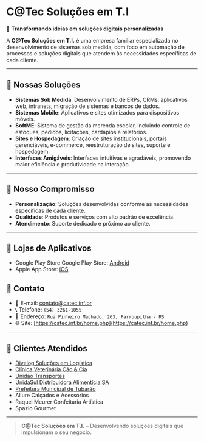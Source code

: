 # C@Tec Soluções em T.I

🚀 **Transformando ideias em soluções digitais personalizadas**

A **C@Tec Soluções em T.I.** é uma empresa familiar especializada no desenvolvimento de sistemas sob medida, com foco em automação de processos e soluções digitais que atendem às necessidades específicas de cada cliente.

---

## 💼 Nossas Soluções

- **Sistemas Sob Medida**: Desenvolvimento de ERPs, CRMs, aplicativos web, intranets, migração de sistemas e bancos de dados.
- **Sistemas Mobile**: Aplicativos e sites otimizados para dispositivos móveis.
- **SoftME**: Sistema de gestão da merenda escolar, incluindo controle de estoques, pedidos, licitações, cardápios e relatórios.
- **Sites e Hospedagem**: Criação de sites institucionais, portais gerenciáveis, e-commerce, reestruturação de sites, suporte e hospedagem.
- **Interfaces Amigáveis**: Interfaces intuitivas e agradáveis, promovendo maior eficiência e produtividade na interação.

---

## 🎯 Nosso Compromisso

- **Personalização**: Soluções desenvolvidas conforme as necessidades específicas de cada cliente.
- **Qualidade**: Produtos e serviços com alto padrão de excelência.
- **Atendimento**: Suporte dedicado e próximo ao cliente.

---

## 🎉 Lojas de Aplicativos

- Google Play Store  Google Play Store: [Android](https://play.google.com/store/apps/developer?id=Catec+Solu%C3%A7%C3%B5es+em+TI)
- Apple App Store: [iOS](https://www.apple.com/app-store/)

## 📍 Contato

- 📧 E-mail: contato@catec.inf.br
- 📞 Telefone: `(54) 3261-1055`
- 📍 Endereço: `Rua Pinheiro Machado, 263, Farroupilha - RS`
- 🌐 Site: [https://catec.inf.br/home.php](https://catec.inf.br/home.php)

---

## 🤝 Clientes Atendidos

- [Divelog Soluções em Logística](https://divelog.com.br/)
- [Clínica Veterinária Cão & Cia](https://www.clinicacaoecia.com.br/)
- [Unidão Transportes](https://www.unidao.com/)
- [UnidaSul Distribuidora Alimentícia SA](https://unidasul.com.br/)
- [Prefeitura Municipal de Tubarão](https://tubarao.sc.gov.br/)
- Allure Calçados e Acessórios
- Raquel Meurer Confeitaria Artística
- Spazio Gourmet

---

> **C@Tec Soluções em T.I.** – Desenvolvendo soluções digitais que impulsionam o seu negócio.
